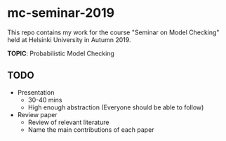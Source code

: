 # mc-seminar-2019

This repo contains my work for the course "Seminar on Model Checking" held at Helsinki University in Autumn 2019.

**TOPIC**: Probabilistic Model Checking

## TODO
* Presentation
  * 30-40 mins
  * High enough abstraction (Everyone should be able to follow)
* Review paper
  * Review of relevant literature
  * Name the main contributions of each paper
